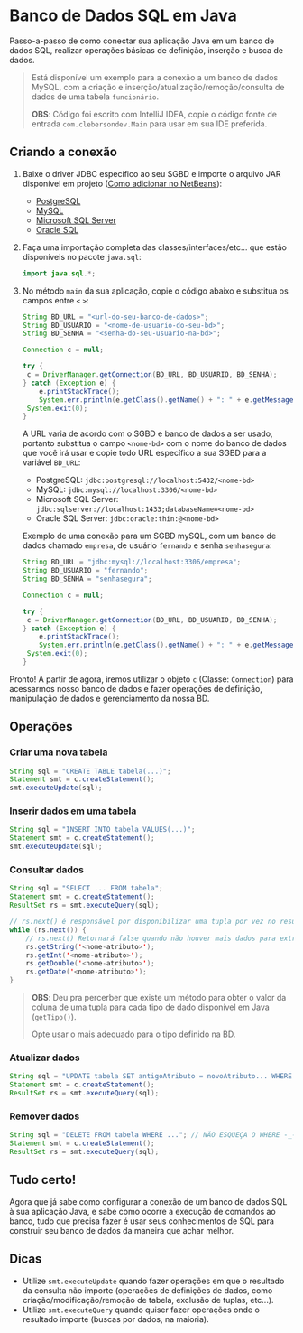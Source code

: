 # Banco de Dados SQL em Java

Passo-a-passo de como conectar sua aplicação Java em um banco de dados SQL, realizar operações básicas de definição, inserção e busca de dados.

> Está disponível um exemplo para a conexão a um banco de dados MySQL, com a criação e inserção/atualização/remoção/consulta de dados de uma tabela `funcionário`.   
>
> **OBS**: Código foi escrito com IntelliJ IDEA, copie o código fonte de entrada  `com.clebersondev.Main` para usar em sua IDE preferida.



## Criando a conexão

1. Baixe o driver JDBC específico ao seu SGBD e importe o arquivo JAR disponível em projeto ([Como adicionar no NetBeans]()):

   - [PostgreSQL](https://jdbc.postgresql.org/download/postgresql-42.2.12.jar)
   - [MySQL](https://dev.mysql.com/downloads/connector/j/)
   - [Microsoft SQL Server](https://go.microsoft.com/fwlink/?linkid=2122433)
   - [Oracle SQL](https://download.oracle.com/otn-pub/otn_software/jdbc/ojdbc10.jar)

2. Faça uma importação completa das classes/interfaces/etc... que estão disponíveis no pacote `java.sql`:

   ``````java
   import java.sql.*;
   ``````

3. No método `main` da sua aplicação, copie o código abaixo e substitua os campos entre `<` `>`:

   ``````java
   String BD_URL = "<url-do-seu-banco-de-dados>";
   String BD_USUARIO = "<nome-de-usuario-do-seu-bd>";
   String BD_SENHA = "<senha-do-seu-usuario-na-bd>";
   
   Connection c = null;
   
   try {
   	c = DriverManager.getConnection(BD_URL, BD_USUARIO, BD_SENHA);
   } catch (Exception e) {
       e.printStackTrace();
       System.err.println(e.getClass().getName() + ": " + e.getMessage());
   	System.exit(0);
   }
   ``````

   A URL varia de acordo com o SGBD e banco de dados a ser usado, portanto substitua o campo `<nome-bd>` com o nome do banco de dados que você irá usar e copie todo URL específico a sua SGBD para a variável `BD_URL`:

   - PostgreSQL: `jdbc:postgresql://localhost:5432/<nome-bd>`
   - MySQL: `jdbc:mysql://localhost:3306/<nome-bd>`
   - Microsoft SQL Server: `jdbc:sqlserver://localhost:1433;databaseName=<nome-bd>`
   - Oracle SQL Server: `jdbc:oracle:thin:@<nome-bd>`

   Exemplo de uma conexão para um SGBD mySQL, com um banco de dados chamado `empresa`, de usuário `fernando` e senha `senhasegura`:

   ``````java
   String BD_URL = "jdbc:mysql://localhost:3306/empresa";
   String BD_USUARIO = "fernando";
   String BD_SENHA = "senhasegura";
   
   Connection c = null;
   
   try {
   	c = DriverManager.getConnection(BD_URL, BD_USUARIO, BD_SENHA);
   } catch (Exception e) {
       e.printStackTrace();
       System.err.println(e.getClass().getName() + ": " + e.getMessage());
   	System.exit(0);
   }
   ``````

Pronto! A partir de agora, iremos utilizar o objeto `c` (Classe: `Connection`) para acessarmos nosso banco de dados e fazer operações de definição, manipulação de dados e gerenciamento da nossa BD.



## Operações



### Criar uma nova tabela

```java
String sql = "CREATE TABLE tabela(...)";
Statement smt = c.createStatement();
smt.executeUpdate(sql);
```



### Inserir dados em uma tabela

```java
String sql = "INSERT INTO tabela VALUES(...)";
Statement smt = c.createStatement();
smt.executeUpdate(sql);
```



### Consultar dados

```java
String sql = "SELECT ... FROM tabela";
Statement smt = c.createStatement();
ResultSet rs = smt.executeQuery(sql);

// rs.next() é responsável por disponibilizar uma tupla por vez no resultado da consulta
while (rs.next()) { 
    // rs.next() Retornará false quando não houver mais dados para extrair
    rs.getString('<nome-atributo>');
    rs.getInt('<nome-atributo>');
    rs.getDouble('<nome-atributo>');
    rs.getDate('<nome-atributo>');
}
```

> **OBS**: Deu pra percerber que existe um método para obter o valor da coluna de uma tupla para cada tipo de dado disponível em Java (`getTipo()`). 
>
> Opte usar o mais adequado para o tipo definido na BD.



### Atualizar dados

```java
String sql = "UPDATE tabela SET antigoAtributo = novoAtributo... WHERE ...";
Statement smt = c.createStatement();
ResultSet rs = smt.executeQuery(sql);
```



### Remover dados

```java
String sql = "DELETE FROM tabela WHERE ..."; // NÃO ESQUEÇA O WHERE -_-
Statement smt = c.createStatement();
ResultSet rs = smt.executeQuery(sql);
```





## Tudo certo! 

Agora que já sabe como configurar a conexão de um banco de dados SQL à sua aplicação Java, e sabe como ocorre a execução de comandos ao banco, tudo que precisa fazer é usar seus conhecimentos de SQL para construir seu banco de dados da maneira que achar melhor.





## Dicas

- Utilize `smt.executeUpdate` quando fazer operações em que o resultado da consulta não importe (operações de definições de dados, como criação/modificação/remoção de tabela, exclusão de tuplas, etc...).
- Utilize `smt.executeQuery` quando quiser fazer operações onde o resultado importe (buscas por dados, na maioria).